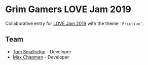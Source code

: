 # Grim Gamers LOVE Jam 2019

Collaborative entry for [LOVE Jam 2019](https://itch.io/jam/love2d-jam-2019) with the theme `'Friction'`.

## Team

* [Tom Smallridge](https://github.com/sundowns) - Developer
* [Max Chapman](https://github.com/chappos) - Developer
